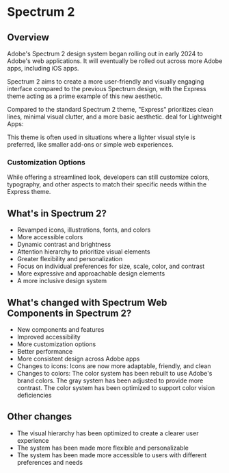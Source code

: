 # Spectrum 2 

## Overview

Adobe's Spectrum 2 design system began rolling out in early 2024 to Adobe's web applications. It will eventually be rolled out across more Adobe apps, including iOS apps.

Spectrum 2 aims to create a more user-friendly and visually engaging interface compared to the previous Spectrum design, with the Express theme acting as a prime example of this new aesthetic. 

Compared to the standard Spectrum 2 theme, "Express" prioritizes clean lines, minimal visual clutter, and a more basic aesthetic. deal for Lightweight Apps:

This theme is often used in situations where a lighter visual style is preferred, like smaller add-ons or simple web experiences. 

### Customization Options

While offering a streamlined look, developers can still customize colors, typography, and other aspects to match their specific needs within the Express theme. 


## What's in Spectrum 2?

- Revamped icons, illustrations, fonts, and colors
- More accessible colors
- Dynamic contrast and brightness
- Attention hierarchy to prioritize visual elements
- Greater flexibility and personalization
- Focus on individual preferences for size, scale, color, and contrast
- More expressive and approachable design elements
- A more inclusive design system

## What's changed with Spectrum Web Components in Spectrum 2?

- New components and features
- Improved accessibility
- More customization options
- Better performance
- More consistent design across Adobe apps
- Changes to icons: Icons are now more adaptable, friendly, and clean
- Changes to colors: The color system has been rebuilt to use Adobe's brand colors. The gray system has been adjusted to provide more contrast. The color system has been optimized to support color vision deficiencies 

## Other changes

- The visual hierarchy has been optimized to create a clearer user experience 
- The system has been made more flexible and personalizable 
- The system has been made more accessible to users with different preferences and needs

